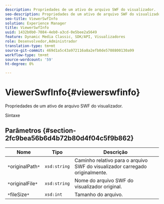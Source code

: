 ```yaml
---
description: Propriedades de um ativo de arquivo SWF do visualizador.
seo-description: Propriedades de um ativo de arquivo SWF do visualizador.
seo-title: ViewerSwfInfo
solution: Experience Manager
title: ViewerSwfInfo
uuid: 1432b0b0-7084-4eb0-a3cd-0e5bee2a5649
feature: Dynamic Media Classic, SDK/API, Visualizadores
role: Desenvolvedor,Administrador
translation-type: tm+mt
source-git-commit: 469d1a5c43a972116a8a2efb0de5708800130a99
workflow-type: tm+mt
source-wordcount: '59'
ht-degree: 0%

---
```



# ViewerSwfInfo{#viewerswfinfo}

Propriedades de um ativo de arquivo SWF do visualizador.

Sintaxe

## Parâmetros {#section-2fc9bea56b6d4b72b80d4f04c5f9b862}

| Nome | Tipo | Descrição |
|---|---|---|
| `*`originalPath`*` | `xsd:string` | Caminho relativo para o arquivo SWF do visualizador carregado originalmente. |
| `*`originalFile`*` | `xsd:string` | Nome do arquivo SWF do visualizador original. |
| `*`fileSize`*` | `xsd:int` | Tamanho do arquivo. |

